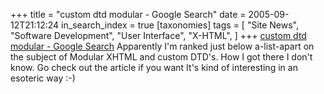 +++
title = "custom dtd modular - Google Search"
date = 2005-09-12T21:12:24
in_search_index = true
[taxonomies]
tags = [
	"Site News",
	"Software Development",
	"User Interface",
	"X-HTML",
]
+++
<a href="http://www.google.com/search?q=custom+dtd+modular&#038;sourceid=mozilla-search&#038;start=0&#038;start=0&#038;ie=utf-8&#038;oe=utf-8&#038;client=firefox-a&#038;rls=org.mozilla:en-US:official">custom dtd modular - Google Search</a> Apparently I'm ranked just below a-list-apart on the subject of Modular XHTML and custom DTD's. How I got there I don't know. Go check out the article if you want It's kind of interesting in an esoteric way :-)

